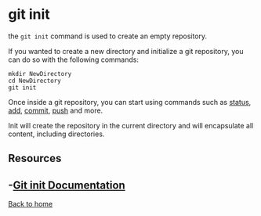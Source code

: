 # git init

the `git init` command is used to create an empty repository.

If you wanted to create a new directory and initialize a git repository, you can do so with the following commands:
```
mkdir NewDirectory
cd NewDirectory
git init
```

Once inside a git repository, you can start using commands such as
[status](./Status.md),
[add](./Add.md),
[commit](./Commit.md),
[push](./Push)
and more.

Init will create the repository in the current directory and will encapsulate all content, including directories.

## Resources

-[Git init Documentation](https://git-scm.com/docs/git-init)
---
[Back to home](../README.md)